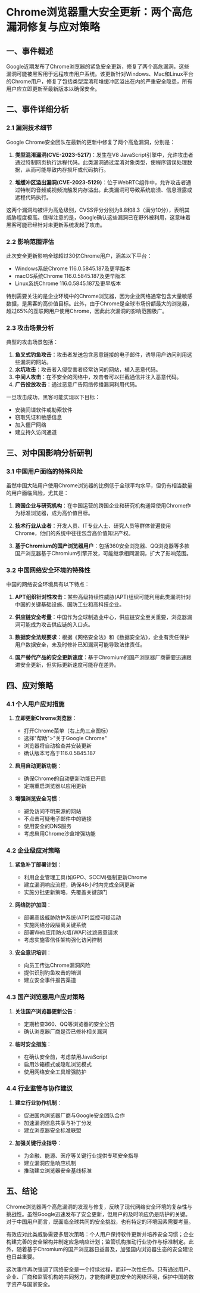  # Chrome浏览器重大安全更新：两个高危漏洞修复与应对策略

## 一、事件概述

Google近期发布了Chrome浏览器的紧急安全更新，修复了两个高危漏洞，这些漏洞可能被黑客用于远程攻击用户系统。该更新针对Windows、Mac和Linux平台的Chrome用户，修复了包括类型混淆和堆缓冲区溢出在内的严重安全隐患，所有用户应立即更新至最新版本以确保安全。

## 二、事件详细分析

### 2.1 漏洞技术细节

Google Chrome安全团队在最新的更新中修复了两个高危漏洞，分别是：

1. **类型混淆漏洞(CVE-2023-5217)**：发生在V8 JavaScript引擎中，允许攻击者通过特制网页执行远程代码。此类漏洞通过混淆对象类型，使程序错误处理数据，从而可能导致内存损坏或代码执行。

2. **堆缓冲区溢出漏洞(CVE-2023-5129)**：位于WebRTC组件中，允许攻击者通过特制的音频或视频流触发内存溢出。此类漏洞可导致系统崩溃、信息泄露或远程代码执行。

这两个漏洞均被评为高危级别，CVSS评分分别为8.8和8.3（满分10分），表明其威胁程度极高。值得注意的是，Google确认这些漏洞已在野外被利用，这意味着黑客可能已经针对未更新系统发起了攻击。

### 2.2 影响范围评估

此次安全更新影响全球超过30亿Chrome用户，涵盖以下平台：

- Windows系统Chrome 116.0.5845.187及更早版本
- macOS系统Chrome 116.0.5845.187及更早版本
- Linux系统Chrome 116.0.5845.187及更早版本

特别需要关注的是企业环境中的Chrome浏览器，因为企业网络通常包含大量敏感数据，是黑客的高价值目标。此外，由于Chrome是全球市场份额最大的浏览器，超过65%的互联网用户使用Chrome，因此此次漏洞的影响范围极广。

### 2.3 攻击场景分析

典型的攻击场景包括：

1. **鱼叉式钓鱼攻击**：攻击者发送包含恶意链接的电子邮件，诱导用户访问利用这些漏洞的网站。
2. **水坑攻击**：攻击者入侵受害者经常访问的网站，植入恶意代码。
3. **中间人攻击**：在不安全的网络中，攻击者可以拦截通信并注入恶意代码。
4. **广告投放攻击**：通过恶意广告网络传播漏洞利用代码。

一旦攻击成功，黑客可能实现以下目标：
- 安装间谍软件或勒索软件
- 窃取凭证和敏感信息
- 加入僵尸网络
- 建立持久访问通道

## 三、对中国影响分析研判

### 3.1 中国用户面临的特殊风险

虽然中国大陆用户使用Chrome浏览器的比例低于全球平均水平，但仍有相当数量的用户面临风险，尤其是：

1. **跨国企业与研究机构**：在中国运营的跨国企业和研究机构通常使用Chrome作为标准浏览器，成为高价值目标。

2. **技术行业从业者**：开发人员、IT专业人士、研究人员等群体普遍使用Chrome，他们的系统中往往包含高价值知识产权。

3. **基于Chromium的国产浏览器用户**：包括360安全浏览器、QQ浏览器等多款国产浏览器基于Chromium引擎开发，可能继承相同漏洞，扩大了影响范围。

### 3.2 中国网络安全环境的特殊性

中国的网络安全环境具有以下特点：

1. **APT组织针对性攻击**：某些高级持续性威胁(APT)组织可能利用此类漏洞针对中国的关键基础设施、国防工业和高科技企业。

2. **供应链安全考量**：中国作为全球制造业中心，供应链安全至关重要，浏览器漏洞可能成为攻击供应链的入口点。

3. **数据安全法规要求**：根据《网络安全法》和《数据安全法》，企业有责任保护用户数据安全，未及时修补已知漏洞可能导致法律责任。

4. **国产替代产品的安全更新速度**：基于Chromium的国产浏览器厂商需要迅速跟进安全更新，但实际更新速度可能存在差异。

## 四、应对策略

### 4.1 个人用户应对措施

1. **立即更新Chrome浏览器**：
   - 打开Chrome菜单（右上角三点图标）
   - 选择"帮助">"关于Google Chrome"
   - 浏览器将自动检查并安装更新
   - 确认版本号高于116.0.5845.187

2. **启用自动更新功能**：
   - 确保Chrome的自动更新功能已开启
   - 定期重启浏览器以应用更新

3. **增强浏览安全习惯**：
   - 避免访问不明来源的网站
   - 不点击可疑电子邮件中的链接
   - 使用安全的DNS服务
   - 考虑启用Chrome沙盒增强功能

### 4.2 企业级应对策略

1. **紧急补丁部署计划**：
   - 利用企业管理工具(如GPO、SCCM)强制更新Chrome
   - 建立漏洞响应流程，确保48小时内完成全网更新
   - 实施分批更新策略，先覆盖关键部门

2. **网络防护加固**：
   - 部署高级威胁防护系统(ATP)监控可疑活动
   - 实施网络分段隔离关键系统
   - 部署Web应用防火墙(WAF)过滤恶意请求
   - 考虑实施零信任架构强化访问控制

3. **安全意识培训**：
   - 向员工传达Chrome漏洞风险
   - 提供识别钓鱼攻击的培训
   - 建立安全事件报告渠道

### 4.3 国产浏览器用户应对策略

1. **关注国产浏览器更新公告**：
   - 定期检查360、QQ等浏览器的安全公告
   - 确认浏览器厂商是否已修补相关漏洞

2. **临时安全措施**：
   - 在确认安全前，考虑禁用JavaScript
   - 启用沙箱模式或隐私浏览模式
   - 使用网络安全工具增强防护

### 4.4 行业监管与协作建议

1. **建立行业协作机制**：
   - 促进国内浏览器厂商与Google安全团队合作
   - 加速漏洞信息共享与补丁分发
   - 建立浏览器安全标准联盟

2. **加强关键行业指导**：
   - 为金融、能源、医疗等关键行业提供专项安全指导
   - 建立漏洞应急响应机制
   - 推动建立浏览器安全基线标准

## 五、结论

Chrome浏览器两个高危漏洞的发现与修复，反映了现代网络安全环境的复杂性与挑战性。虽然Google迅速发布了安全更新，但用户的及时响应仍是防护的关键。对于中国用户而言，既面临全球共同的安全挑战，也有特定的环境因素需要考量。

有效应对此类威胁需要多层次策略：个人用户保持软件更新并培养安全习惯；企业构建完善的安全架构并制定应急响应计划；监管机构推动行业协作与标准制定。此外，随着基于Chromium的国产浏览器日益普及，加强国内浏览器生态的安全建设也日益重要。

这次事件再次强调了网络安全是一个持续过程，而非一次性任务。只有通过用户、企业、厂商和监管机构的共同努力，才能构建更加安全的网络环境，保护中国的数字资产与国家安全。
